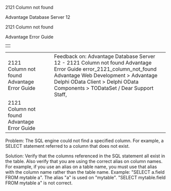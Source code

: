 2121 Column not found




Advantage Database Server 12  

2121 Column not found

Advantage Error Guide

|  |
| --- |
|  |

|  |  |  |  |  |
| --- | --- | --- | --- | --- |
| 2121 Column not found  Advantage Error Guide |  |  | Feedback on: Advantage Database Server 12 - 2121 Column not found Advantage Error Guide error\_2121\_column\_not\_found Advantage Web Development > Advantage Delphi OData Client > Delphi OData Components > TODataSet / Dear Support Staff, |  |
| 2121 Column not found  Advantage Error Guide |  |  |  |  |

Problem: The SQL engine could not find a specified column. For example, a SELECT statement referred to a column that does not exist.

Solution: Verify that the columns referenced in the SQL statement all exist in the table. Also verify that you are using the correct alias on column names. For example, if you use an alias on a table name, you must use that alias with the column name rather than the table name. Example: "SELECT a.field FROM mytable a". The alias "a" is used on "mytable". "SELECT mytable.field FROM mytable a" is not correct.